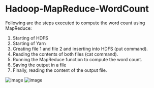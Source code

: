 # Hadoop-MapReduce-WordCount

Following are the steps executed to compute the word count using MapReduce:
1.	Starting of HDFS
2.	Starting of Yarn
3.	Creating file 1 and file 2 and inserting into HDFS (put command).
4.	Reading the contents of both files (cat command).
5.	Running the MapReduce function to compute the word count.
6.	Saving the output in a file 
7.	Finally, reading the content of the output file.

![image](https://user-images.githubusercontent.com/109461721/179394343-aaa8e62c-7282-44bb-aca1-0c31d5cadea0.png)
![image](https://user-images.githubusercontent.com/109461721/179394367-0f557e13-2fb1-4481-998b-91c15e85ce34.png)
